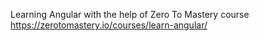 Learning Angular with the help of Zero To Mastery course https://zerotomastery.io/courses/learn-angular/